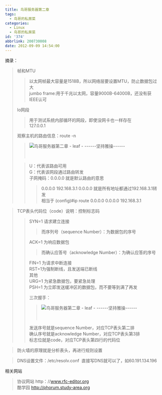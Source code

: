 ```yaml
---
title: 鸟哥服务器第二章
tags:
  - 鸟哥的私房菜
categories:
  - Linux
  - 鸟哥的私房菜
id: '374'
abbrlink: 200730008
date: 2012-09-09 14:54:00
---
```


  
  
摘录：  

> 帧和MTU  
> 
> > 以太网帧最大容量是1518B，所以网络层要设置MTU，防止数据包过大  
> > jumbo frame:用于千兆以太网，容量9000B-64000B，还没有获IEEE认可  
> 
>   
> lo网段  
> 
> > 用于测试系统内部循环的网段，即使没网卡也一样存在  
> > 127.0.0.1  
> >   
> 
> 观察主机的路由信息：route -n  
> 
> > ![鸟哥服务器第二章 - leaf - ------坚持雅操------](http://img4.ph.126.net/-pTyYO0ZJbt0u3eJ2duS4w==/2563955562875174134.jpg "鸟哥服务器第二章 - leaf - ------坚持雅操------")
> > 
> >  
> 
> > U：代表该路由可用  
> > G：代表该网段通过路由转发  
> > 子网掩码：0.0.0.0 就是默认路由的意思  
> > 
> > > 0.0.0.0 192.168.3.1 0.0.0.0 就是所有地址都通过192.168.3.1转发  
> > > 相当于 (config)#ip route 0.0.0.0 0.0.0.0 192.168.3.1  
> > >   

> TCP表头代码位（code）说明：控制标志码  
> 
> > SYN=1 请求建立连接  
> > 
> > > 而序列号（sequence Number）：为数据包的序号  
> > 
> > ACK=1 为响应数据包  
> > 
> > > 而确认应答号（acknowledge Number）：为确认应答的序号  
> > 
> > FIN=1 为请求中断连接  
> > RST=1为强制断线，且发送端已断线  
> > 其他  
> > URG=1 为紧急数据包，要紧急处理  
> > PSH=1 为立即发送缓冲区的数据包，而不要等到满了再发  
> >   
> > 三次握手：  
> > 
> > > ![鸟哥服务器第二章 - leaf - ------坚持雅操------](http://img5.ph.126.net/kXLgIx0zEkCe_efyx1pQfg==/6597952674493174955.jpg "鸟哥服务器第二章 - leaf - ------坚持雅操------")
> > > 
> > >  
> > 
> > 发送序号就是sequence Number，对应TCP表头第二排  
> > 确认序号就是acknowledge Number，对应TCP表头第3排  
> > 标志位就是code，对应TCP表头第四行的代码位  
> >   

> 防火墙的原理就是分析表头，再进行规则设置  

  

> DNS设置文件：/etc/resolv.conf  直接写DNS就可以了，如60.191.134.196  

  
  
  
相关网站  

> 协议网站 http：//www.rfc-editor.org  
> 酷学园 http://phorum.study-area.org